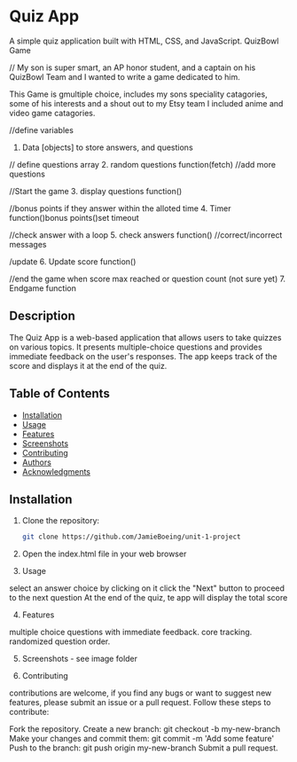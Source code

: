 # Quiz App

A simple quiz application built with HTML, CSS, and JavaScript.
QuizBowl Game

// My son is super smart, an AP honor student, and a captain on his QuizBowl Team 
and I wanted to write a game dedicated to him. 


This Game is gmultiple choice, includes my sons speciality catagories, some of his interests 
and a shout out to my Etsy team I included anime and video game catagories.

//define variables
1. Data [objects] to store answers, and questions

// define questions array
2. random questions function(fetch)
//add more questions 

//Start the game
3. display questions function()

//bonus points if they answer within the alloted time
4. Timer function()bonus points()set timeout

//check answer with a loop 
5. check answers function()
//correct/incorrect messages

/update
6. Update score function()

//end the game when score max reached or question count (not sure yet)
7. Endgame function



## Description

The Quiz App is a web-based application that allows users to take quizzes on various topics. It presents multiple-choice questions and provides immediate feedback on the user's responses. The app keeps track of the score and displays it at the end of the quiz.

## Table of Contents

- [Installation](#installation)
- [Usage](#usage)
- [Features](#features)
- [Screenshots](#screenshots)
- [Contributing](#contributing)
- [Authors](#authors)
- [Acknowledgments](#acknowledgments)

## Installation

1. Clone the repository:

   ```bash
   git clone https://github.com/JamieBoeing/unit-1-project

2. Open the index.html file in your web browser

3. Usage

select an answer choice by clicking on it
click the "Next" button to proceed to the next question
At the end of the quiz, te app will display the total score

4. Features

multiple choice questions with immediate feedback.
core tracking.
randomized question order.

5. Screenshots - see image folder 



6. Contributing

contributions are welcome, if you find any bugs or want to suggest new features, please submit an issue or a pull request.
Follow these steps to contribute:

Fork the repository.
Create a new branch: git checkout -b my-new-branch
Make your changes and commit them: git commit -m 'Add some feature'
Push to the branch: git push origin my-new-branch
Submit a pull request.
